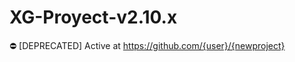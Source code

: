 XG-Proyect-v2.10.x
==================

:no_entry: [DEPRECATED] Active at https://github.com/{user}/{newproject}
